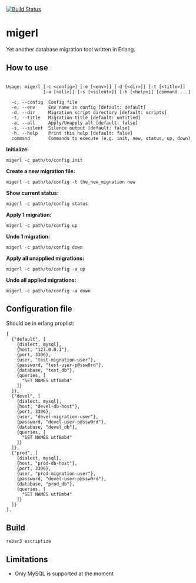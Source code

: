 [![Build Status](https://travis-ci.org/yowcow/migerl.svg?branch=master)](https://travis-ci.org/yowcow/migerl)

migerl
======

Yet another database migration tool written in Erlang.


How to use
----------

```

Usage: migerl [-c <config>] [-e [<env>]] [-d [<dir>]] [-t [<title>]]
              [-a [<all>]] [-s [<silent>]] [-h [<help>]] [command ...]

  -c, --config  Config file
  -e, --env     Env name in config [default: default]
  -d, --dir     Migration script directory [default: scripts]
  -t, --title   Migration title [default: untitled]
  -a, --all     Apply/Unapply all [default: false]
  -s, --silent  Silence output [default: false]
  -h, --help    Print this help [default: false]
  command       Commands to execute (e.g. init, new, status, up, down)

```

**Initialize:**

    migerl -c path/to/config init

**Create a new migration file:**

    migerl -c path/to/config -t the_new_migration new

**Show current status:**

    migerl -c path/to/config status

**Apply 1 migration:**

    migerl -c path/to/config up

**Undo 1 migration:**

    migerl -c path/to/config down

**Apply all unapplied migrations:**

    migerl -c path/to/config -a up

**Undo all applied migrations:**

    migerl -c path/to/config -a down


Configuration file
------------------

Should be in erlang proplist:

```
[
  {"default", [
    {dialect, mysql},
    {host, "127.0.0.1"},
    {port, 3306},
    {user, "test-migration-user"},
    {password, "test-user-p@ssw0rd"},
    {database, "test_db"},
    {queries, [
      "SET NAMES utf8mb4"
    ]}
  ]},
  {"devel", [
    {dialect, mysql},
    {host, "devel-db-host"},
    {port, 3306},
    {user, "devel-migration-user"},
    {password, "devel-user-p@ssw0rd"},
    {database, "devel_db"},
    {queries, [
      "SET NAMES utf8mb4"
    ]}
  ]},
  {"prod", [
    {dialect, mysql},
    {host, "prod-db-host"},
    {port, 3306},
    {user, "prod-migration-user"},
    {password, "devel-user-p@ssw0rd"},
    {database, "prod_db"},
    {queries, [
      "SET NAMES utf8mb4"
    ]}
  ]}
].
```


Build
-----

    rebar3 escriptize


Limitations
-----------

* Only MySQL is supported at the moment
